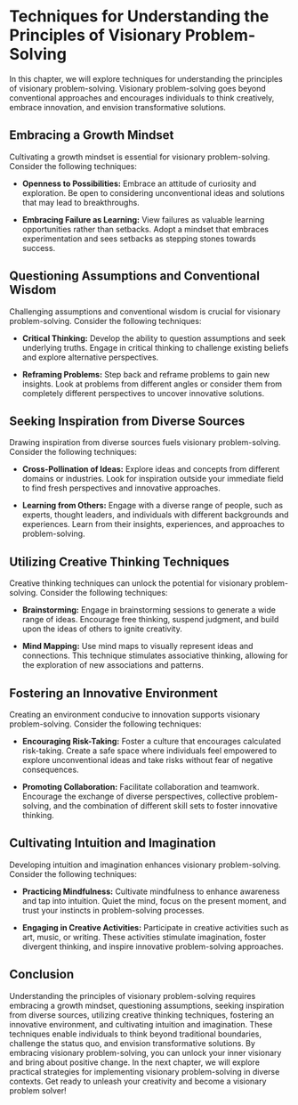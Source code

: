 Techniques for Understanding the Principles of Visionary Problem-Solving
=================================================================================

In this chapter, we will explore techniques for understanding the principles of visionary problem-solving. Visionary problem-solving goes beyond conventional approaches and encourages individuals to think creatively, embrace innovation, and envision transformative solutions.

Embracing a Growth Mindset
--------------------------

Cultivating a growth mindset is essential for visionary problem-solving. Consider the following techniques:

* **Openness to Possibilities:** Embrace an attitude of curiosity and exploration. Be open to considering unconventional ideas and solutions that may lead to breakthroughs.

* **Embracing Failure as Learning:** View failures as valuable learning opportunities rather than setbacks. Adopt a mindset that embraces experimentation and sees setbacks as stepping stones towards success.

Questioning Assumptions and Conventional Wisdom
-----------------------------------------------

Challenging assumptions and conventional wisdom is crucial for visionary problem-solving. Consider the following techniques:

* **Critical Thinking:** Develop the ability to question assumptions and seek underlying truths. Engage in critical thinking to challenge existing beliefs and explore alternative perspectives.

* **Reframing Problems:** Step back and reframe problems to gain new insights. Look at problems from different angles or consider them from completely different perspectives to uncover innovative solutions.

Seeking Inspiration from Diverse Sources
----------------------------------------

Drawing inspiration from diverse sources fuels visionary problem-solving. Consider the following techniques:

* **Cross-Pollination of Ideas:** Explore ideas and concepts from different domains or industries. Look for inspiration outside your immediate field to find fresh perspectives and innovative approaches.

* **Learning from Others:** Engage with a diverse range of people, such as experts, thought leaders, and individuals with different backgrounds and experiences. Learn from their insights, experiences, and approaches to problem-solving.

Utilizing Creative Thinking Techniques
--------------------------------------

Creative thinking techniques can unlock the potential for visionary problem-solving. Consider the following techniques:

* **Brainstorming:** Engage in brainstorming sessions to generate a wide range of ideas. Encourage free thinking, suspend judgment, and build upon the ideas of others to ignite creativity.

* **Mind Mapping:** Use mind maps to visually represent ideas and connections. This technique stimulates associative thinking, allowing for the exploration of new associations and patterns.

Fostering an Innovative Environment
-----------------------------------

Creating an environment conducive to innovation supports visionary problem-solving. Consider the following techniques:

* **Encouraging Risk-Taking:** Foster a culture that encourages calculated risk-taking. Create a safe space where individuals feel empowered to explore unconventional ideas and take risks without fear of negative consequences.

* **Promoting Collaboration:** Facilitate collaboration and teamwork. Encourage the exchange of diverse perspectives, collective problem-solving, and the combination of different skill sets to foster innovative thinking.

Cultivating Intuition and Imagination
-------------------------------------

Developing intuition and imagination enhances visionary problem-solving. Consider the following techniques:

* **Practicing Mindfulness:** Cultivate mindfulness to enhance awareness and tap into intuition. Quiet the mind, focus on the present moment, and trust your instincts in problem-solving processes.

* **Engaging in Creative Activities:** Participate in creative activities such as art, music, or writing. These activities stimulate imagination, foster divergent thinking, and inspire innovative problem-solving approaches.

Conclusion
----------

Understanding the principles of visionary problem-solving requires embracing a growth mindset, questioning assumptions, seeking inspiration from diverse sources, utilizing creative thinking techniques, fostering an innovative environment, and cultivating intuition and imagination. These techniques enable individuals to think beyond traditional boundaries, challenge the status quo, and envision transformative solutions. By embracing visionary problem-solving, you can unlock your inner visionary and bring about positive change. In the next chapter, we will explore practical strategies for implementing visionary problem-solving in diverse contexts. Get ready to unleash your creativity and become a visionary problem solver!
